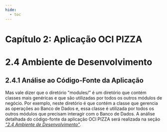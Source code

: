 ```yaml
---
hide:
  - toc
---
```


# Capítulo 2: Aplicação OCI PIZZA

# 2.4 Ambiente de Desenvolvimento

## 2.4.1 Análise ao Código-Fonte da Aplicação

Mas vale dizer que o diretório "modules/" é um diretório que contém classes mais genéricas e que são utilizadas por todos os outros módulos de negócio. Por exemplo, neste diretório é que contém a classe que gerencia as operações ao Banco de Dados e, essa classe é utilizada por todos os outros módulos que precisam interagir com o Banco de Dados. A análise detalhada do código-fonte da aplicação OCI PIZZA será realizada na seção _["2.4 Ambiente de Desenvolvimento"](./capitulo-2/ambiente-de-desenvolvimento.md)_.